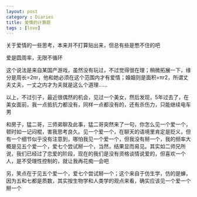 ```yaml
---
layout: post
category : Diaries
title: 爱情的计算题
tags : [love]
---
```



关于爱情的一些思考，本来并不打算贴出来，但总有些是憋不住的吧 


 



爱是圆周率，无限不循环

 

这个说法是来自某国产游戏，虽然没有玩过，不过觉得很在理；稍微拓展一下，缘分是周长=2πr，他和她必须在这个范围内才有爱情；婚姻则是面积=πr2，所谓丈夫丈夫，一丈之内才为夫就是这么个道理……

 

以上，不过引子，最近很偶然的机会，见过一个美女，然后发现，5年过去了，在美女面前，我一点抵抗力都没有，同样一点都没有的，还有杀伤力，只能继续电车男

 

和房子，猛二哥，三师弟聊及此事，猛二哥突然来了一句，你怎么见一个爱一个，顿时如一记闷棍，害我思考良久。见一个爱一个，在聊天的语境里肯定是贬义，但有一个细节似乎没有注意到，哪怕我见一个爱一个，但我没有掰一个，我的频率大概是见五个爱一个，爱七个尝试掰一个，当然，结果显而易见。其实如二师兄所说，我们已经过了恋爱的阶段，现在的我们是没有资格谈情说爱的，但喜欢一个人，是不受理性控制的，就让我再花痴一会吧

 

另，笑点在于见五个爱一个，爱七个尝试掰一个；这个来自于仿生学，仿的是蝉，因为五和七都是质数，其实按生物学和人类学的观点来看，确实应该见一个爱一个掰一个
